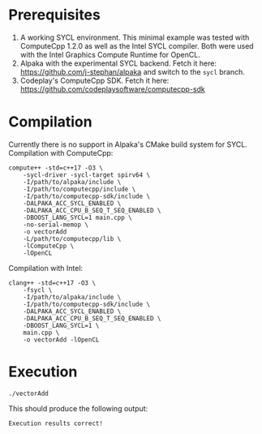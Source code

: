 # Prerequisites

1. A working SYCL environment. This minimal example was tested with ComputeCpp
   1.2.0 as well as the Intel SYCL compiler. Both were used with the Intel
   Graphics Compute Runtime for OpenCL.
2. Alpaka with the experimental SYCL backend. Fetch it here:
   https://github.com/j-stephan/alpaka and switch to the `sycl` branch.
3. Codeplay's ComputeCpp SDK. Fetch it here:
   https://github.com/codeplaysoftware/computecpp-sdk

# Compilation

Currently there is no support in Alpaka's CMake build system for SYCL.
Compilation with ComputeCpp:

```
compute++ -std=c++17 -O3 \
    -sycl-driver -sycl-target spirv64 \
    -I/path/to/alpaka/include \
    -I/path/to/computecpp/include \
    -I/path/to/computecpp-sdk/include \
    -DALPAKA_ACC_SYCL_ENABLED \
    -DALPAKA_ACC_CPU_B_SEQ_T_SEQ_ENABLED \
    -DBOOST_LANG_SYCL=1 main.cpp \
    -no-serial-memop \
    -o vectorAdd 
    -L/path/to/computecpp/lib \
    -lComputeCpp \
    -lOpenCL
```

Compilation with Intel:

```
clang++ -std=c++17 -O3 \
    -fsycl \
    -I/path/to/alpaka/include \
    -I/path/to/computecpp-sdk/include \
    -DALPAKA_ACC_SYCL_ENABLED \
    -DALPAKA_ACC_CPU_B_SEQ_T_SEQ_ENABLED \
    -DBOOST_LANG_SYCL=1 \
    main.cpp \
    -o vectorAdd -lOpenCL
```

# Execution

```
./vectorAdd
```

This should produce the following output:

```
Execution results correct!
```
